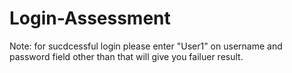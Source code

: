 # Login-Assessment
Note: for sucdcessful login please enter "User1" on  username and password field
other than that will give you failuer result.
